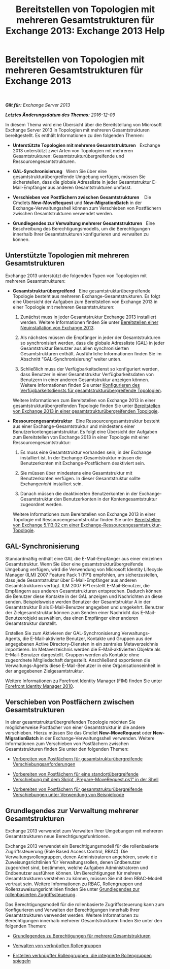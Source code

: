 ﻿---
title: 'Bereitstellen von Topologien mit mehreren Gesamtstrukturen für Exchange 2013: Exchange 2013 Help'
TOCTitle: Bereitstellen von Topologien mit mehreren Gesamtstrukturen für Exchange 2013
ms:assetid: d51f2b7d-9045-40cf-8b9f-43787a6fff6d
ms:mtpsurl: https://technet.microsoft.com/de-de/library/Bb124734(v=EXCHG.150)
ms:contentKeyID: 51409351
ms.date: 04/24/2018
mtps_version: v=EXCHG.150
ms.translationtype: HT
---

# Bereitstellen von Topologien mit mehreren Gesamtstrukturen für Exchange 2013

 

_**Gilt für:** Exchange Server 2013_

_**Letztes Änderungsdatum des Themas:** 2016-12-09_

In diesem Thema wird eine Übersicht über die Bereitstellung von Microsoft Exchange Server 2013 in Topologien mit mehreren Gesamtstrukturen bereitgestellt. Es enthält Informationen zu den folgenden Themen:

  - **Unterstützte Topologien mit mehreren Gesamtstrukturen**   Exchange 2013 unterstützt zwei Arten von Topologien mit mehreren Gesamtstrukturen: Gesamtstrukturübergreifende und Ressourcengesamtstrukturen.

  - **GAL-Synchronisierung**   Wenn Sie über eine gesamtstrukturübergreifende Umgebung verfügen, müssen Sie sicherstellen, dass die globale Adressliste in jeder Gesamtstruktur E-Mail-Empfänger aus anderen Gesamtstrukturen umfasst.

  - **Verschieben von Postfächern zwischen Gesamtstrukturen**    Die Cmdlets **New-MoveRequest** und **New-MigrationBatch** in der Exchange-Verwaltungsshell können zum Verschieben von Postfächern zwischen Gesamtstrukturen verwendet werden.

  - **Grundlegendes zur Verwaltung mehrerer Gesamtstrukturen**   Eine Beschreibung des Berechtigungsmodells, um die Berechtigungen innerhalb Ihrer Gesamtstrukturen konfigurieren und verwalten zu können.

## Unterstützte Topologien mit mehreren Gesamtstrukturen

Exchange 2013 unterstützt die folgenden Typen von Topologien mit mehreren Gesamtstrukturen:

  - **Gesamtstrukturübergreifend**   Eine gesamtstrukturübergreifende Topologie besteht aus mehreren Exchange-Gesamtstrukturen. Es folgt eine Übersicht der Aufgaben zum Bereitstellen von Exchange 2013 in einer Topologie mit mehreren Gesamtstrukturen:
    
    1.  Zunächst muss in jeder Gesamtstruktur Exchange 2013 installiert werden. Weitere Informationen finden Sie unter [Bereitstellen einer Neuinstallation von Exchange 2013](deploy-a-new-installation-of-exchange-2013-exchange-2013-help.md).
    
    2.  Als nächstes müssen die Empfänger in jeder der Gesamtstrukturen so synchronisiert werden, dass die globale Adressliste (GAL) in jeder Gesamtstruktur Benutzer aus allen synchronisierten Gesamtstrukturen enthält. Ausführliche Informationen finden Sie im Abschnitt "GAL-Synchronisierung" weiter unten.
    
    3.  Schließlich muss der Verfügbarkeitsdienst so konfiguriert werden, dass Benutzer in einer Gesamtstruktur Verfügbarkeitsdaten von Benutzern in einer anderen Gesamtstruktur anzeigen können. Weitere Informationen finden Sie unter [Konfigurieren des Verfügbarkeitsdiensts für gesamtstrukturübergreifende Topologien](configure-the-availability-service-for-cross-forest-topologies-exchange-2013-help.md).
    
    Weitere Informationen zum Bereitstellen von Exchange 2013 in einer gesamtstrukturübergreifenden Topologie finden Sie unter [Bereitstellen von Exchange 2013 in einer gesamtstrukturübergreifenden Topologie](deploy-exchange-2013-in-a-cross-forest-topology-exchange-2013-help.md).

  - **Ressourcengesamtstruktur**   Eine Ressourcengesamtstruktur besteht aus einer Exchange-Gesamtstruktur und mindestens einer Benutzerkontengesamtstruktur. Es folgt eine Übersicht der Aufgaben zum Bereitstellen von Exchange 2013 in einer Topologie mit einer Ressourcengesamtstruktur:
    
    1.  Es muss eine Gesamtstruktur vorhanden sein, in der Exchange installiert ist. In der Exchange-Gesamtstruktur müssen die Benutzerkonten mit Exchange-Postfächern deaktiviert sein.
    
    2.  Sie müssen über mindestens eine Gesamtstruktur mit Benutzerkonten verfügen. In dieser Gesamtstruktur sollte Exchange*nicht* installiert sein.
    
    3.  Danach müssen die deaktivierten Benutzerkonten in der Exchange-Gesamtstruktur den Benutzerkonten in der Kontengesamtstruktur zugeordnet werden.
    
    Weitere Informationen zum Bereitstellen von Exchange 2013 in einer Topologie mit Ressourcengesamtstruktur finden Sie unter [Bereitstellen von Exchange 5.113,02 cm einer Exchange-Ressourcengesamtstruktur-Topologie](deploy-exchange-2013-in-an-exchange-resource-forest-topology-exchange-2013-help.md).

## GAL-Synchronisierung

Standardmäßig enthält eine GAL die E-Mail-Empfänger aus einer einzelnen Gesamtstruktur. Wenn Sie über eine gesamtstrukturübergreifende Umgebung verfügen, wird die Verwendung von Microsoft Identity Lifecycle Manager (ILM) 2007 Feature Pack 1 (FP1) empfohlen, um sicherzustellen, dass jede Gesamtstruktur über E-Mail-Empfänger aus anderen Gesamtstrukturen verfügt. ILM 2007 FP1 erstellt E-Mail-Benutzer, die Empfängern aus anderen Gesamtstrukturen entsprechen. Dadurch können die Benutzer diese Kontakte in der GAL anzeigen und Nachrichten an diese senden. Beispielsweise werden Benutzer der Gesamtstruktur A in der Gesamtstruktur B als E-Mail-Benutzer angegeben und umgekehrt. Benutzer der Zielgesamtstruktur können zum Senden einer Nachricht das E-Mail-Benutzerobjekt auswählen, das einen Empfänger einer anderen Gesamtstruktur darstellt.

Erstellen Sie zum Aktivieren der GAL-Synchronisierung Verwaltungs-Agents, die E-Mail-aktivierte Benutzer, Kontakte und Gruppen aus den angegebenen Active Directory-Diensten in ein zentrales Metaverzeichnis importieren. Im Metaverzeichnis werden die E-Mail-aktivierten Objekte als E-Mail-Benutzer dargestellt. Gruppen werden als Kontakte ohne zugeordnete Mitgliedschaft dargestellt. Anschließend exportieren die Verwaltungs-Agents diese E-Mail-Benutzer in eine Organisationseinheit in der angegebenen Zielgesamtstruktur.

Weitere Informationen zu Forefront Identity Manager (FIM) finden Sie unter [Forefront Identity Manager 2010](https://go.microsoft.com/fwlink/p/?linkid=279864).

## Verschieben von Postfächern zwischen Gesamtstrukturen

In einer gesamtstrukturübergreifenden Topologie möchten Sie möglicherweise Postfächer von einer Gesamtstruktur in die andere verschieben. Hierzu müssen Sie das Cmdlet **New-MoveRequest** oder **New-MigrationBatch** in der Exchange-Verwaltungsshell verwenden. Weitere Informationen zum Verschieben von Postfächern zwischen Gesamtstrukturen finden Sie unter den folgenden Themen:

  - [Vorbereiten von Postfächern für gesamtstrukturübergreifende Verschiebungsanforderungen](prepare-mailboxes-for-cross-forest-move-requests-exchange-2013-help.md)

  - [Vorbereiten von Postfächern für eine standortübergreifende Verschiebung mit dem Skript „Prepare-MoveRequest.ps1“ in der Shell](prepare-mailboxes-for-cross-forest-moves-using-the-prepare-moverequest-ps1-script-in-the-shell-exchange-2013-help.md)

  - [Vorbereiten von Postfächern für gesamtstrukturübergreifende Verschiebungen unter Verwendung von Beispielcode](prepare-mailboxes-for-cross-forest-moves-using-sample-code-exchange-2013-help.md)

## Grundlegendes zur Verwaltung mehrerer Gesamtstrukturen

Exchange 2013 verwendet zum Verwalten Ihrer Umgebungen mit mehreren Gesamtstrukturen neue Berechtigungsfunktionen.

Exchange 2013 verwendet ein Berechtigungsmodell für die rollenbasierte Zugriffssteuerung (Role Based Access Control, RBAC). Die Verwaltungsrollengruppen, denen Administratoren angehören, sowie die Zuweisungsrichtlinien für Verwaltungsrollen, denen Endbenutzer zugeordnet sind, bestimmen, welche Aufgaben Administratoren und Endbenutzer ausführen können. Um Berechtigungen für mehrere Gesamtstrukturen verstehen zu können, müssen Sie mit dem RBAC-Modell vertraut sein. Weitere Informationen zu RBAC, Rollengruppen und Rollenzuweisungsrichtlinien finden Sie unter [Grundlegendes zur rollenbasierten Zugriffssteuerung](understanding-role-based-access-control-exchange-2013-help.md).

Das Berechtigungsmodell für die rollenbasierte Zugriffssteuerung kann zum Konfigurieren und Verwalten der Berechtigungen innerhalb Ihrer Gesamtstrukturen verwendet werden. Weitere Informationen zu Berechtigungen innerhalb mehrerer Gesamtstrukturen finden Sie unter den folgenden Themen:

  - [Grundlegendes zu Berechtigungen für mehrere Gesamtstrukturen](understanding-multiple-forest-permissions-exchange-2013-help.md)

  - [Verwalten von verknüpften Rollengruppen](manage-linked-role-groups-exchange-2013-help.md)

  - [Erstellen verknüpfter Rollengruppen, die integrierte Rollengruppen spiegeln](create-linked-role-groups-that-mirror-built-in-role-groups-exchange-2013-help.md)


